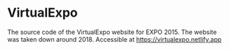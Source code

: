 # VirtualExpo
The source code of the VirtualExpo website for EXPO 2015.
The website was taken down around 2018.
Accessible at https://virtualexpo.netlify.app

